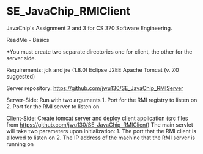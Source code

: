 # SE_JavaChip_RMIClient
JavaChip's Assignment 2 and 3 for CS 370 Software Engineering.  

ReadMe - Basics

*You must create two separate directories one for client, the other for the server side.

Requirements:
    jdk and jre (1.8.0)
    Eclipse J2EE
    Apache Tomcat (v. 7.0 suggested)

Server repository: https://github.com/jwu130/SE_JavaChip_RMIServer

Server-Side:
    Run with two arguments
        1. Port for the RMI registry to listen on
        2. Port for the RMI server to listen on

Client-Side:
    Create tomcat server and deploy client application  (src files from https://github.com/jwu130/SE_JavaChip_RMIClient)
        The main servlet will take two parameters upon initialization:
            1. The port that the RMI client is allowed to listen on
            2. The IP address of the machine that the RMI server is running on
